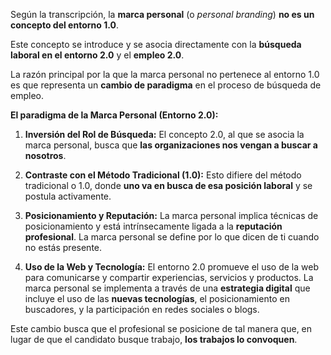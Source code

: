 Según la transcripción, la **marca personal** (o _personal branding_) **no es un concepto del entorno 1.0**.

Este concepto se introduce y se asocia directamente con la **búsqueda laboral en el entorno 2.0** y el **empleo 2.0**.

La razón principal por la que la marca personal no pertenece al entorno 1.0 es que representa un **cambio de paradigma** en el proceso de búsqueda de empleo.

**El paradigma de la Marca Personal (Entorno 2.0):**

1. **Inversión del Rol de Búsqueda:** El concepto 2.0, al que se asocia la marca personal, busca que **las organizaciones nos vengan a buscar a nosotros**.

2. **Contraste con el Método Tradicional (1.0):** Esto difiere del método tradicional o 1.0, donde **uno va en busca de esa posición laboral** y se postula activamente.

3. **Posicionamiento y Reputación:** La marca personal implica técnicas de posicionamiento y está intrínsecamente ligada a la **reputación profesional**. La marca personal se define por lo que dicen de ti cuando no estás presente.

4. **Uso de la Web y Tecnología:** El entorno 2.0 promueve el uso de la web para comunicarse y compartir experiencias, servicios y productos. La marca personal se implementa a través de una **estrategia digital** que incluye el uso de las **nuevas tecnologías**, el posicionamiento en buscadores, y la participación en redes sociales o blogs.

Este cambio busca que el profesional se posicione de tal manera que, en lugar de que el candidato busque trabajo, **los trabajos lo convoquen**.